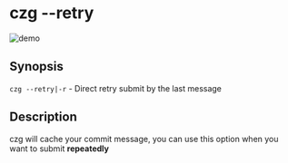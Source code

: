 # czg --retry

![demo](https://user-images.githubusercontent.com/40693636/175755695-89341b7b-4c72-458f-9048-e5a2fa7c8bda.gif)

## Synopsis
`czg --retry|-r` - Direct retry submit by the last message

## Description

czg will cache your commit message, you can use this option when you want to submit **repeatedly**
